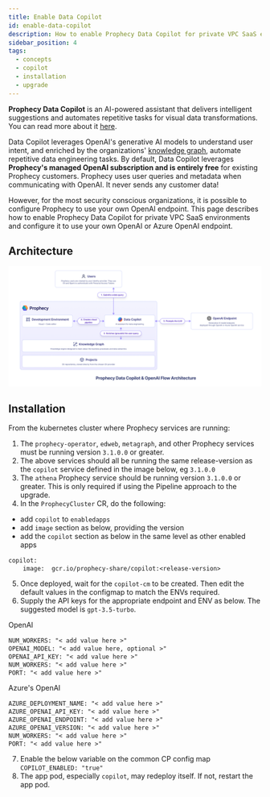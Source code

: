 ```yaml
---
title: Enable Data Copilot
id: enable-data-copilot
description: How to enable Prophecy Data Copilot for private VPC SaaS environments.
sidebar_position: 4
tags:
  - concepts
  - copilot
  - installation
  - upgrade
---
```


**Prophecy Data Copilot** is an AI-powered assistant that delivers intelligent suggestions and automates repetitive tasks for visual data transformations. You can read more about it [here](/concepts/copilot.md).

Data Copilot leverages OpenAI's generative AI models to understand user intent, and enriched by the organizations' [knowledge graph](/concepts/copilot#knowledge-graph), automate repetitive data engineering tasks. By default, Data Copilot leverages **Prophecy's managed OpenAI subscription and is entirely free** for existing Prophecy customers. Prophecy uses user queries and metadata when communicating with OpenAI. It never sends any customer data! 

However, for the most security conscious organizations, it is possible to configure Prophecy to use your own OpenAI endpoint. This page describes how to enable Prophecy Data Copilot for private VPC SaaS environments and configure it to use your own OpenAI or Azure OpenAI endpoint. 

## Architecture

![Prophecy Data Copilot & OpenAI Flow Architecture](img/data_copilot_open_ai_flow_architecture.png)



## Installation

From the kubernetes cluster where Prophecy services are running:

1. The `prophecy-operator`, `edweb`, `metagraph`, and other Prophecy services must be running version `3.1.0.0` or greater.
2. The above services should all be running the same release-version as the `copilot` service defined in the image below, eg `3.1.0.0`
3. The `athena` Prophecy service should be running version `3.1.0.0` or greater. This is only required if using the Pipeline approach to the upgrade.
4. In the `ProphecyCluster` CR, do the following:

- add `copilot` to `enabledapps`
- add `image` section as below, providing the version
- add the `copilot` section as below in the same level as other enabled apps

```
copilot:
    image:  gcr.io/prophecy-share/copilot:<release-version>
```

5. Once deployed, wait for the `copilot-cm` to be created. Then edit the default values in the configmap to match the ENVs required.
6. Supply the API keys for the appropriate endpoint and ENV as below. The suggested model is `gpt-3.5-turbo`.

OpenAI

```
NUM_WORKERS: "< add value here >"
OPENAI_MODEL: "< add value here, optional >"
OPENAI_API_KEY: "< add value here >"
NUM_WORKERS: "< add value here >"
PORT: "< add value here >"
```

Azure's OpenAI

```
AZURE_DEPLOYMENT_NAME: "< add value here >"
AZURE_OPENAI_API_KEY: "< add value here >"
AZURE_OPENAI_ENDPOINT: "< add value here >"
AZURE_OPENAI_VERSION: "< add value here >"
NUM_WORKERS: "< add value here >"
PORT: "< add value here >"
```

7. Enable the below variable on the common CP config map
   `COPILOT_ENABLED: "true"`
8. The app pod, especially `copilot`, may redeploy itself. If not, restart the app pod.
